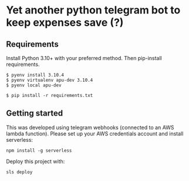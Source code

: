 # Yet another python telegram bot to keep expenses save (?)

## Requirements

Install Python 3.10+ with your preferred method. Then pip-install requirements.

```
$ pyenv install 3.10.4
$ pyenv virtualenv apu-dev 3.10.4
$ pyenv local apu-dev

$ pip install -r requirements.txt
```

## Getting started

This was developed using telegram webhooks (connected to an AWS lambda function). Please set up your AWS credentials account and install serverless:

```
npm install -g serverless
```

Deploy this project with:

```
sls deploy
```
